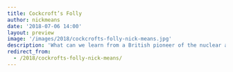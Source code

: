 ```yaml
---
title: Cockcroft’s Folly
author: nickmeans
date: '2018-07-06 14:00'
layout: preview
image: '/images/2018/cockcrofts-folly-nick-means.jpg'
description: 'What can we learn from a British pioneer of the nuclear age.'
redirect_from:
  - /2018/cockrofts-folly-nick-means/
---
```

